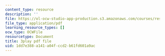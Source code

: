 ```yaml
---
content_type: resource
description: ''
file: https://ol-ocw-studio-app-production.s3.amazonaws.com/courses/res-9-003-brains-minds-and-machines-summer-course-summer-2015/1dd7e388a141a04fccd2b61fd601a9ac_RTmoWFZQ-WE.pdf
file_type: application/pdf
learning_resource_types: []
ocw_type: OCWFile
resourcetype: Document
title: 3play pdf file
uid: 1dd7e388-a141-a04f-ccd2-b61fd601a9ac
---
```

